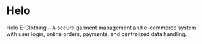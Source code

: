 # Helo
Helo E-Clothing – A secure garment management and e-commerce system with user login, online orders, payments, and centralized data handling.
